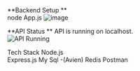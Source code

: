 
**Backend Setup  **  
node App.js
![image](https://github.com/user-attachments/assets/ec5ecd35-5a90-4d92-afb9-ffc62ff9487d)

**API Status  **
API is running on localhost.  
![API Running](https://github.com/user-attachments/assets/c2a5eead-70ab-4948-9823-8d8ecc191827)  

Tech Stack
Node.js  
Express.js
My Sql -(Avien)
Redis
Postman


